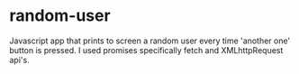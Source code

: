 # random-user
Javascript app that prints to screen a random user every time 'another one' button is pressed.
I used promises specifically fetch and XMLhttpRequest api's.
